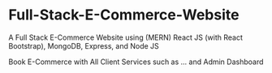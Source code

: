 # Full-Stack-E-Commerce-Website
A Full Stack E-Commerce Website using (MERN) React JS (with React Bootstrap), MongoDB, Express, and Node JS 

Book E-Commerce with All Client Services such as ... and Admin Dashboard

